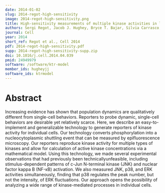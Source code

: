 ```yaml
---
date: 2014-01-02
slug: 2014-regot-high-sensitivity
image: 2014-regot-high-sensitivity.png
title: High-sensitivity measurements of multiple kinase activities in live single cells
authors: Sergi Regot, Jacob J. Hughey, Bryce T. Bajar, Silvia Carrasco, Markus W. Covert
journal: Cell
year: 2014
short_ref: Regot et al., Cell 2014
pdf: 2014-regot-high-sensitivity.pdf
supp: 2014-regot-high-sensitivity-supp.zip
doi: 10.1016/j.cell.2014.04.039
pmid: 24949979
software: /software/ktr-model
member_ids: hugheyjj
software_ids: ktrmodel
---
```


# Abstract

Increasing evidence has shown that population dynamics are qualitatively different from single-cell behaviors. Reporters to probe dynamic, single-cell behaviors are desirable yet relatively scarce. Here, we describe an easy-to-implement and generalizable technology to generate reporters of kinase activity for individual cells. Our technology converts phosphorylation into a nucleocytoplasmic shuttling event that can be measured by epifluorescence microscopy. Our reporters reproduce kinase activity for multiple types of kinases and allow for calculation of active kinase concentrations via a mathematical model. Using this technology, we made several experimental observations that had previously been technicallyunfeasible, including stimulus-dependent patterns of c-Jun N-terminal kinase (JNK) and nuclear factor kappa B (NF-κB) activation. We also measured JNK, p38, and ERK activities simultaneously, finding that p38 regulates the peak number, but not the intensity, of ERK fluctuations. Our approach opens the possibility of analyzing a wide range of kinase-mediated processes in individual cells.
